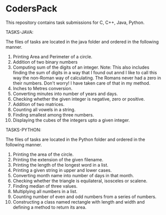 # CodersPack
This repository contains task submissions for C, C++, Java, Python.

TASKS-JAVA:

The files of tasks are located in the java folder and ordered in the following manner.

  1. Printing Area and Perimeter of a circle.
  2. Addition of two binary numbers
  3. Computing sum of the digits of an integer.
     Note: This also includes finding the sum of digits in a way that I found out annd I like to call this way the non-Roman way of                  calculating. The Romans never had a zero in their numbers. Don't worry! I have taken care of that in my method.
  4. Inches to Metres conversion.
  5. Converting minutes into number of years and days.
  6. Checking whether the given integer is negative, zero or positive.
  7. Addition of two matrices.
  8. Counting all vowels in a string.
  9. Finding smallest among three numbers.
  10. Displaying the cubes of the integers upto a given integer.
  
TASKS-PYTHON:

The files of tasks are located in the Python folder and ordered in the following manner.
  1. Printing the area of the circle.
  2. Printing the extension of the given filename.
  3. Printing the length of the longest word in a list.
  4. Printing a given string in upper and lower cases.
  5. Converting month name into number of days in that month.
  6. Checking whether the triangle is equilateral, isosceles or scalene.
  7. Finding median of three values.
  8. Multiplying all numbers in a list.
  9. Counting number of even and odd numbers from a series of numbers.
  10. Constructing a class named rectangle with length and width and defining a method to return its area.
